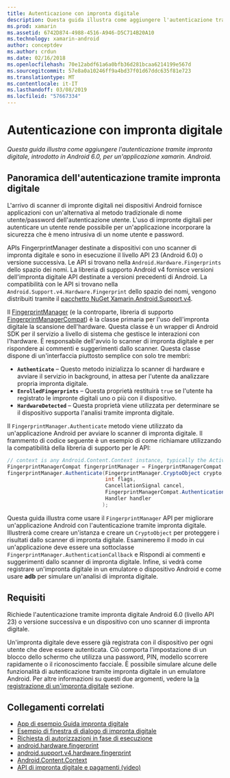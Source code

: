 ```yaml
---
title: Autenticazione con impronta digitale
description: Questa guida illustra come aggiungere l'autenticazione tramite impronta digitale, introdotto in Android 6.0, per un'applicazione xamarin. Android.
ms.prod: xamarin
ms.assetid: 6742D874-4988-4516-A946-D5C714B20A10
ms.technology: xamarin-android
author: conceptdev
ms.author: crdun
ms.date: 02/16/2018
ms.openlocfilehash: 70e12abdf61a6a0bfb36d281bcaa6214199e567d
ms.sourcegitcommit: 57e8a0a10246ff9a4bd37f01d67ddc635f81e723
ms.translationtype: MT
ms.contentlocale: it-IT
ms.lasthandoff: 03/08/2019
ms.locfileid: "57667334"
---
```

# <a name="fingerprint-authentication"></a>Autenticazione con impronta digitale

_Questa guida illustra come aggiungere l'autenticazione tramite impronta digitale, introdotto in Android 6.0, per un'applicazione xamarin. Android._


## <a name="fingerprint-authentication-overview"></a>Panoramica dell'autenticazione tramite impronta digitale

L'arrivo di scanner di impronte digitali nei dispositivi Android fornisce applicazioni con un'alternativa al metodo tradizionale di nome utente/password dell'autenticazione utente. L'uso di impronte digitali per autenticare un utente rende possibile per un'applicazione incorporare la sicurezza che è meno intrusiva di un nome utente e password.

APIs FingerprintManager destinate a dispositivi con uno scanner di impronta digitale e sono in esecuzione il livello API 23 (Android 6.0) o versione successiva. Le API si trovano nella `Android.Hardware.Fingerprints` dello spazio dei nomi. La libreria di supporto Android v4 fornisce versioni dell'impronta digitale API destinate a versioni precedenti di Android. La compatibilità con le API si trovano nella `Android.Support.v4.Hardware.Fingerprint` dello spazio dei nomi, vengono distribuiti tramite il [pacchetto NuGet Xamarin.Android.Support.v4](https://www.nuget.org/packages/Xamarin.Android.Support.v4/).

Il [FingerprintManager](https://developer.android.com/reference/android/hardware/fingerprint/FingerprintManager.html) (e la controparte, libreria di supporto [FingerprintManagerCompat](https://developer.android.com/reference/android/support/v4/hardware/fingerprint/FingerprintManagerCompat.html)) è la classe primaria per l'uso dell'impronta digitale la scansione dell'hardware. Questa classe è un wrapper di Android SDK per il servizio a livello di sistema che gestisce le interazioni con l'hardware. È responsabile dell'avvio lo scanner di impronta digitale e per rispondere ai commenti e suggerimenti dallo scanner. Questa classe dispone di un'interfaccia piuttosto semplice con solo tre membri:

* **`Authenticate`** &ndash; Questo metodo inizializza lo scanner di hardware e avviare il servizio in background, in attesa per l'utente da analizzare propria impronta digitale.
* **`EnrolledFingerprints`** &ndash; Questa proprietà restituirà `true` se l'utente ha registrato le impronte digitali uno o più con il dispositivo.
* **`HardwareDetected`** &ndash; Questa proprietà viene utilizzata per determinare se il dispositivo supporta l'analisi tramite impronta digitale.

Il `FingerprintManager.Authenticate` metodo viene utilizzato da un'applicazione Android per avviare lo scanner di impronta digitale. Il frammento di codice seguente è un esempio di come richiamare utilizzando la compatibilità della libreria di supporto per le API:

```csharp
// context is any Android.Content.Context instance, typically the Activity 
FingerprintManagerCompat fingerprintManager = FingerprintManagerCompat.From(context);
fingerprintManager.Authenticate(FingerprintManager.CryptoObject crypto,
                                int flags,
                                CancellationSignal cancel,
                                FingerprintManagerCompat.AuthenticationCallback callback,
                                Handler handler
                               );
```

Questa guida illustra come usare il `FingerprintManager` API per migliorare un'applicazione Android con l'autenticazione tramite impronta digitale. Illustrerà come creare un'istanza e creare un `CryptoObject` per proteggere i risultati dallo scanner di impronta digitale. Esamineremo il modo in cui un'applicazione deve essere una sottoclasse `FingerprintManager.AuthenticationCallback` e Rispondi ai commenti e suggerimenti dallo scanner di impronta digitale. Infine, si vedrà come registrare un'impronta digitale in un emulatore o dispositivo Android e come usare **adb** per simulare un'analisi di impronta digitale.

## <a name="requirements"></a>Requisiti

Richiede l'autenticazione tramite impronta digitale Android 6.0 (livello API 23) o versione successiva e un dispositivo con uno scanner di impronta digitale. 

Un'impronta digitale deve essere già registrata con il dispositivo per ogni utente che deve essere autenticata. Ciò comporta l'impostazione di un blocco dello schermo che utilizza una password, PIN, modello scorrere rapidamente o il riconoscimento facciale. È possibile simulare alcune delle funzionalità di autenticazione tramite impronta digitale in un emulatore Android.  Per altre informazioni su questi due argomenti, vedere la [la registrazione di un'impronta digitale](enrolling-fingerprint.md) sezione. 






## <a name="related-links"></a>Collegamenti correlati

- [App di esempio Guida impronta digitale](https://developer.xamarin.com/samples/monodroid/FingerprintGuide/)
- [Esempio di finestra di dialogo di impronta digitale](https://developer.xamarin.com/samples/monodroid/android-m/FingerprintDialog/)
- [Richiesta di autorizzazioni in fase di esecuzione](https://developer.android.com/training/permissions/requesting.html)
- [android.hardware.fingerprint](https://developer.android.com/reference/android/hardware/fingerprint/package-summary.html)
- [android.support.v4.hardware.fingerprint](https://developer.android.com/reference/android/support/v4/hardware/fingerprint/package-summary.html)
- [Android.Content.Context](https://developer.xamarin.com/api/type/Android.Content.Context/)
- [API di impronta digitale e pagamenti (video)](https://youtu.be/VOn7VrTRlA4)
